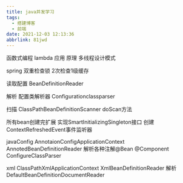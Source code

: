 ```yaml
---
title: java并发学习
tags:
  - 搭建博客
  - 前端
date: 2021-12-03 12:13:36
abbrlink: 81jwd
---
```

函数式编程 lambda
应用  原理
多线程设计模式


spring
双重检查锁 2次检查1级缓存

读取配置
BeanDefinitionReader

解析
配置类解析器
Configurationclassparser

扫描
ClassPathBeanDefinitionScanner doScan方法

所有bean创建完扩展
实现SmartInitializingSingleton接口
创建ContextRefreshedEvent事件监听器

javaConfig
AnnotaionConfigApplicationContext
AnnotedBeanDefinitionReader
解析各种注解@Bean  @Component
ConfigureClassParser

xml
ClassPathXmlApplicationContext
XmlBeanDefinitionReader
解析
DefaultBeanDefinitionDocumentReader
